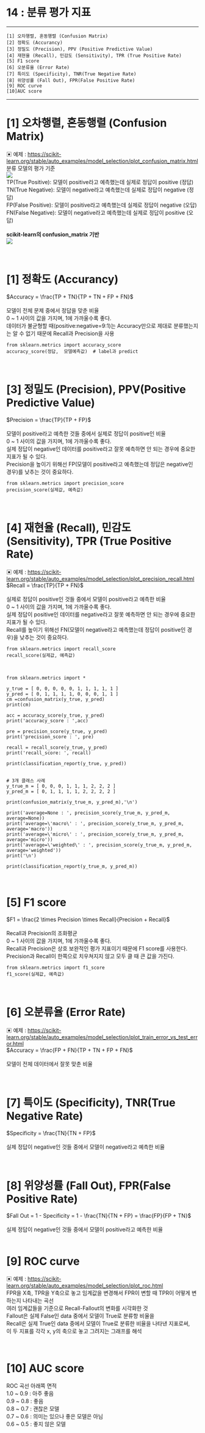 #  14 : 분류 평가 지표

---
	
 	[1] 오차행렬, 혼동행렬 (Confusion Matrix)
  	[2] 정확도 (Accurancy)
	[3] 정밀도 (Precision), PPV (Positive Predictive Value)
	[4] 재현율 (Recall), 민감도 (Sensitivity), TPR (True Positive Rate)
	[5] F1 score
 	[6] 오분류율 (Error Rate)
  	[7] 특이도 (Specificity), TNR(True Negative Rate)
   	[8] 위양성률 (Fall Out), FPR(False Positive Rate)
	[9] ROC curve
	[10]AUC score
	  
---

# [1] 오차행렬, 혼동행렬 (Confusion Matrix)
▣ 예제 : https://scikit-learn.org/stable/auto_examples/model_selection/plot_confusion_matrix.html<br>
분류 모델의 평가 기준<br>
![](./images/CM_table.PNG)
<br>
TP(True Positive): 모델이 positive라고 예측했는데 실제로 정답이 positive (정답)<br>
TN(True Negative): 모델이 negative라고 예측했는데 실제로 정답이 negative (정답)<br>
FP(False Positive): 모델이 positive라고 예측했는데 실제로 정답이 negative (오답)<br>
FN(False Negative): 모델이 negative라고 예측했는데 실제로 정답이 positive (오답)<br>
<br>
**scikit-learn의 confusion_matrix 기반**
<br>
![](./images/CM_table_real.PNG)

<br>

# [1] 정확도 (Accurancy)
$Accuracy = \frac{TP + TN}{TP + TN + FP + FN}$<br>
<br>
모델이 전체 문제 중에서 정답을 맞춘 비율<br>
0 ~ 1 사이의 값을 가지며, 1에 가까울수록 좋다.<br>
데이터가 불균형할 때(positive:negative=9:1)는 Accuracy만으로 제대로 분류했는지는 알 수 없기 때문에 Recall과 Precision을 사용<br>

	from sklearn.metrics import accuracy_score
	accuracy_score(정답,  모델예측값)  # label과 predict

<br>

# [3] 정밀도 (Precision), PPV(Positive Predictive Value)
$Precision = \frac{TP}{TP + FP}$<br>
<br>
모델이 positive라고 예측한 것들 중에서 실제로 정답이 positive인 비율<br>
0 ~ 1 사이의 값을 가지며, 1에 가까울수록 좋다.<br>
실제 정답이 negative인 데이터를 positive라고 잘못 예측하면 안 되는 경우에 중요한 지표가 될 수 있다.<br>
Precision을 높이기 위해선 FP(모델이 positive라고 예측했는데 정답은 negative인 경우)를 낮추는 것이 중요하다.<br>

	from sklearn.metrics import precision_score
	precision_score(실제값, 예측값)

<br>

# [4] 재현율 (Recall), 민감도 (Sensitivity), TPR (True Positive Rate)
▣ 예제 : https://scikit-learn.org/stable/auto_examples/model_selection/plot_precision_recall.html<br>
$Recall = \frac{TP}{TP + FN}$<br>
<br>
실제로 정답이 positive인 것들 중에서 모델이 positive라고 예측한 비율<br>
0 ~ 1 사이의 값을 가지며, 1에 가까울수록 좋다.<br>
실제 정답이 positive인 데이터를 negative라고 잘못 예측하면 안 되는 경우에 중요한 지표가 될 수 있다.<br>
Recall를 높이기 위해선 FN(모델이 negative라고 예측했는데 정답이 positive인 경우)을 낮추는 것이 중요하다.<br>

	from sklearn.metrics import recall_score
	recall_score(실제값, 예측값)

<br>

	from sklearn.metrics import *

	y_true = [ 0, 0, 0, 0, 0, 1, 1, 1, 1, 1 ]
	y_pred = [ 0, 1, 1, 1, 1, 0, 0, 0, 1, 1 ]
	cm =confusion_matrix(y_true, y_pred)
	print(cm)

	acc = accuracy_score(y_true, y_pred)
	print('accuracy_score : ',acc)

	pre = precision_score(y_true, y_pred)
	print('precision_score : ', pre)

	recall = recall_score(y_true, y_pred)
	print('recall_score: ', recall)

 	print(classification_report(y_true, y_pred))


	# 3개 클래스 사례
	y_true_m = [ 0, 0, 0, 1, 1, 1, 2, 2, 2 ]
	y_pred_m = [ 0, 1, 1, 1, 1, 2, 2, 2, 2 ]

	print(confusion_matrix(y_true_m, y_pred_m),'\n')

	print('average=None : ', precision_score(y_true_m, y_pred_m, average=None))
	print('average=\'macro\' : ', precision_score(y_true_m, y_pred_m, average='macro'))
	print('average=\'micro\' : ', precision_score(y_true_m, y_pred_m, average='micro'))
	print('average=\'weighted\' : ', precision_score(y_true_m, y_pred_m, average='weighted'))
	print('\n')

	print(classification_report(y_true_m, y_pred_m))

<br>

# [5] F1 score
$F1 = \frac{2 \times Precision \times Recall}{Precision + Recall}$<br>
<br>
Recall과 Precision의 조화평균<br>
0 ~ 1 사이의 값을 가지며, 1에 가까울수록 좋다.<br>
Recall과 Precision은 상호 보완적인 평가 지표이기 때문에 F1 score를 사용한다.<br>
Precision과 Recall이 한쪽으로 치우쳐지지 않고 모두 클 때 큰 값을 가진다.<br>

	from sklearn.metrics import f1_score
	f1_score(실제값, 예측값)

<br>

# [6] 오분류율 (Error Rate)
▣ 예제 : https://scikit-learn.org/stable/auto_examples/model_selection/plot_train_error_vs_test_error.html<br>
$Accuracy = \frac{FP + FN}{TP + TN + FP + FN}$<br>
<br>
모델이 전체 데이터에서 잘못 맞춘 비율<br>

<br>

# [7] 특이도 (Specificity), TNR(True Negative Rate)
$Specificity = \frac{TN}{TN + FP}$<br>
<br>
실제 정답이 negative인 것들 중에서 모델이 negative라고 예측한 비율<br>

<br>

# [8] 위양성률 (Fall Out), FPR(False Positive Rate)
$Fall Out = 1 - Specificity = 1 - \frac{TN}{TN + FP} = \frac{FP}{FP + TN}$<br>
<br>
실제 정답이 negative인 것들 중에서 모델이 positive라고 예측한 비율<br>
<br>

# [9] ROC curve
▣ 예제 : https://scikit-learn.org/stable/auto_examples/model_selection/plot_roc.html<br>
FPR을 X축, TPR을 Y축으로 놓고 임계값을 변경해서 FPR이 변할 때 TPR이 어떻게 변하는지 나타내는 곡선<br>
여러 임계값들을 기준으로 Recall-Fallout의 변화를 시각화한 것<br>
Fallout은 실제 False인 data 중에서 모델이 True로 분류항 비율을<br>
Recall은 실제 True인 data 중에서 모델이 True로 분류한 비율을 나타낸 지표로써,<br> 
이 두 지표를 각각 x, y의 축으로 놓고 그려지는 그래프를 해석<br>

<br>

# [10] AUC score
ROC 곡선 아래쪽 면적<br>
1.0 ~ 0.9 : 아주 좋음<br>
0.9 ~ 0.8 : 좋음<br>
0.8 ~ 0.7 : 괜찮은 모델<br>
0.7 ~ 0.6 : 의미는 있으나 좋은 모델은 아님<br>
0.6 ~ 0.5 : 좋지 않은 모델<br>

<br>
